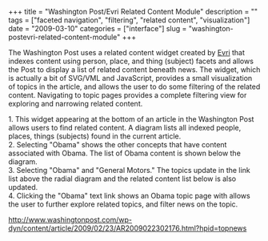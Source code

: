 +++
title = "Washington Post/Evri Related Content Module"
description = ""
tags = ["faceted navigation", "filtering", "related content", "visualization"]
date = "2009-03-10"
categories = ["interface"]
slug = "washington-postevri-related-content-module"
+++


<p>The Washington Post uses a related content widget created by <a href="http://evri.com/">Evri</a> that indexes content using person, place, and thing (subject) facets and allows the Post to display a list of related content beneath news. The widget, which is actually a bit of SVG/VML and JavaScript, provides a small visualization of topics in the article, and allows the user to do some filtering of the related content. Navigating to topic pages provides a complete filtering view for exploring and narrowing related content. </p>
<div id="screens-full" class="clear"><div class="caption">1. This widget appearing at the bottom of an article in the Washington Post allows users to find related content. A diagram lists all indexed people, places, things (subjects) found in the current article. </div><div class="fullimg clear"><a href="/media/interface/washpost-evri-1.png" class="group" rel="group" title="1. This widget appearing at the bottom of an article in the Washington Post allows users to find rel..."><img src="/media/interface/washpost-evri-1.png" alt="" class="img-responsive"></a></div></div><div id="screens-full" class="clear"><div class="caption">2. Selecting &quot;Obama&quot; shows the other concepts that have content associated with Obama. The list of Obama content is shown below the diagram.</div><div class="fullimg clear"><a href="/media/interface/washpost-evri-2.png" class="group" rel="group" title="2. Selecting &quot;Obama&quot; shows the other concepts that have content associated with Obama. The..."><img src="/media/interface/washpost-evri-2.png" alt="" class="img-responsive"></a></div></div><div id="screens-full" class="clear"><div class="caption">3. Selecting &quot;Obama&quot; and &quot;General Motors.&quot; The topics update in the link list above the radial diagram and the related content list below is also updated.</div><div class="fullimg clear"><a href="/media/interface/washpost-evri-3.png" class="group" rel="group" title="3. Selecting &quot;Obama&quot; and &quot;General Motors.&quot; The topics update in the link list ab..."><img src="/media/interface/washpost-evri-3.png" alt="" class="img-responsive"></a></div></div><div id="screens-full" class="clear"><div class="caption">4. Clicking the &quot;Obama&quot; text link shows an Obama topic page with allows the user to further explore related topics, and filter news on the topic.</div><div class="fullimg clear"><a href="/media/interface/washpost-evri-4.png" class="group" rel="group" title="4. Clicking the &quot;Obama&quot; text link shows an Obama topic page with allows the user to furthe..."><img src="/media/interface/washpost-evri-4.png" alt="" class="img-responsive"></a></div></div>        
<p><a href="http://www.washingtonpost.com/wp-dyn/content/article/2009/02/23/AR2009022302176.html?hpid=topnews">http://www.washingtonpost.com/wp-dyn/content/article/2009/02/23/AR2009022302176.html?hpid=topnews</a></p>

